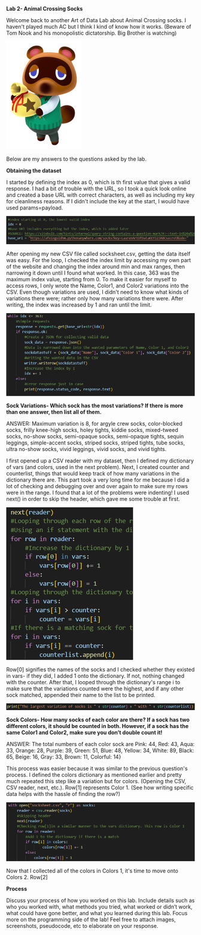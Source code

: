 **Lab 2- Animal Crossing Socks**

Welcome back to another Art of Data Lab about Animal Crossing socks. I haven't played much AC but I think I kind of know how it works. (Beware of Tom Nook and his monopolistic dictatorship. Big Brother is watching)

![Tom](https://github.com/rubberducky3173/site/blob/master/assets/img/tomnook.png?raw=true)

Below are my answers to the questions asked by the lab.

**Obtaining the dataset**

I started by defining the index as 0, which is th first value that gives a valid response. I had a bit of trouble with the URL, so I took a quick look online and created a base URL with correct characters, as well as including my key for cleanliness reasons. If I didn't include the key at the start, I would have used params=payload. 

![Starter](https://github.com/rubberducky3173/site/blob/master/assets/img/starter.PNG?raw=true)

After opening my new CSV file called socksheet.csv, getting the data itself was easy. For the loop, I checked the index limit by accessing my own part of the website and changing the index around min and max ranges, then narrowing it down until I found what worked. In this case, 363 was the maximum index value, starting from 0. To make it easier for myself to access rows, I only wrote the Name, Color1, and Color2 variations into the CSV. Even though variations are used, I didn't need to know what kinds of variations there were; rather only how many variations there were. After writing, the index was increased by 1 and ran until the limit.

![Requests](https://github.com/rubberducky3173/site/blob/master/assets/img/requests.PNG?raw=true)

**Sock Variations- Which sock has the most variations? If there is more than one answer, then list all of them.**

ANSWER: Maximum variation is 8, for argyle crew socks, color-blocked socks, frilly knee-high socks, holey tights, kiddie socks, mixed-tweed socks, no-show socks, semi-opaque socks, semi-opaque tights, sequin leggings, simple-accent socks, striped socks, striped tights, tube socks, ultra no-show socks, vivid leggings, vivid socks, and vivid tights.

I first opened up a CSV reader with my dataset, then I defined my dictionary of vars (and colors, used in the next problem). Next, I created counter and counterlist, things that would keep track of how many variations in the dictionary there are. This part took a very long time for me because I did a lot of checking and debugging over and over again to make sure my rows were in the range. I found that a lot of the problems were indenting! I used next() in order to skip the header, which gave me some trouble at first.

![Counting](https://github.com/rubberducky3173/site/blob/master/assets/img/counting.PNG?raw=true)

Row[0] signifies the names of the socks and I checked whether they existed in vars- if they did, I added 1 onto the dictionary. If not, nothing changed with the counter. After that, I looped through the dictionary's range i to make sure that the variations counted were the highest, and if any other sock matched, appended their name to the list to be printed.

![Printcount](https://github.com/rubberducky3173/site/blob/master/assets/img/printcount.PNG?raw=true)

**Sock Colors- How many socks of each color are there? If a sock has two different colors, it should be counted in both. However, if a sock has the same Color1 and Color2, make sure you don’t double count it!**

ANSWER: The total numbers of each color sock are Pink: 44, Red: 43, Aqua: 33, Orange: 28, Purple: 39, Green: 51, Blue: 48, Yellow: 34, White: 89, Black: 65, Beige: 16, Gray: 33, Brown: 11, Colorful: 14}

This process was easier because it was similar to the previous question's process. I defined the colors dictionary as mentioned earlier and pretty much repeated this step like a variation but for colors. (Opening the CSV, CSV reader, next, etc.). Row[1] represents Color 1. (See how writing specific data helps with the hassle of finding the row?)

![Colors1](https://github.com/rubberducky3173/site/blob/master/assets/img/colors.PNG?raw=true)

Now that I collected all of the colors in Colors 1, it's time to move onto Colors 2. Row[2]

**Process**

Discuss your process of how you worked on this lab. Include details such as who you worked with, what methods you tried, what worked or didn’t work, what could have gone better, and what you learned during this lab. Focus more on the programming side of the lab! Feel free to attach images, screenshots, pseudocode, etc to elaborate on your response.
